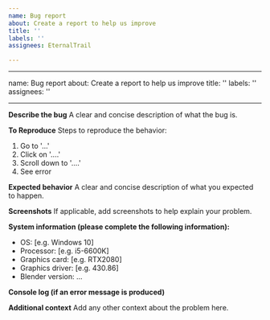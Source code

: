 ```yaml
---
name: Bug report
about: Create a report to help us improve
title: ''
labels: ''
assignees: EternalTrail

---
```


---
name: Bug report
about: Create a report to help us improve
title: ''
labels: ''
assignees: ''

---

**Describe the bug**
A clear and concise description of what the bug is.

**To Reproduce**
Steps to reproduce the behavior:
1. Go to '...'
2. Click on '....'
3. Scroll down to '....'
4. See error

**Expected behavior**
A clear and concise description of what you expected to happen.

**Screenshots**
If applicable, add screenshots to help explain your problem.

**System information (please complete the following information):**
 - OS: [e.g. Windows 10]
 - Processor: [e.g. i5-6600K]
 - Graphics card: [e.g. RTX2080]
 - Graphics driver: [e.g. 430.86]
 - Blender version: ...

**Console log (if an error message is produced)**

**Additional context**
Add any other context about the problem here.
